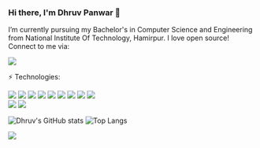 ### Hi there, I'm Dhruv Panwar 👋
  I’m currently pursuing my Bachelor's in Computer Science and Engineering from National Institute Of Technology, Hamirpur.
  I love open source! Connect to me via:
  
  <a href="https://www.linkedin.com/in/dhruv-panwar-7884a11ab/"><img src="https://img.shields.io/badge/LinkedIn-0077B5?style=for-the-badge&logo=linkedin&logoColor=white"></a>
  
 :zap: Technologies:
 
  <img src="https://img.shields.io/badge/HTML5-E34F26?style=for-the-badge&logo=html5&logoColor=white"> <img src="https://img.shields.io/badge/CSS-239120?&style=for-the-badge&logo=css3&logoColor=white"> <img src="https://img.shields.io/badge/JavaScript-F7DF1E?style=for-the-badge&logo=javascript&logoColor=black"> <img src="https://img.shields.io/badge/Node.js-43853D?style=for-the-badge&logo=node.js&logoColor=white"> <img src="https://img.shields.io/badge/npm-CB3837?style=for-the-badge&logo=npm&logoColor=white"> <img src="https://img.shields.io/badge/Express.js-404D59?style=for-the-badge&logo=express&logoColor=white"> <img src="https://img.shields.io/badge/MongoDB-4EA94B?style=for-the-badge&logo=mongodb&logoColor=white"> <img src="https://img.shields.io/badge/Heroku-430098?style=for-the-badge&logo=heroku&logoColor=white"> <img src="https://img.shields.io/badge/Git-F05032?style=for-the-badge&logo=git&logoColor=white"><br><img src="https://img.shields.io/badge/C-00599C?style=for-the-badge&logo=c&logoColor=white"> <img src= "https://img.shields.io/badge/C%2B%2B-00599C?style=for-the-badge&logo=c%2B%2B&logoColor=white">

![Dhruv's GitHub stats](https://github-readme-stats.vercel.app/api?username=dhruvinfo28&count_private=true&show_icons=true)
![Top Langs](https://github-readme-stats.vercel.app/api/top-langs/?username=dhruvinfo28&hide=Jupyter%20Notebook&layout=compact&langs_count=9)

![](https://komarev.com/ghpvc/?username=dhruvinfo28&color=green)
